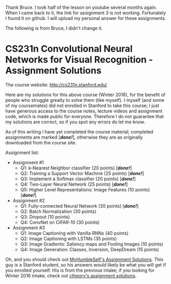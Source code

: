 Thank Bruce. I took half of the lesson on youtube several months again. When I came back to it, the link for assignment 3 is not working. Fortunately I found it on github. I will upload my personal answer for these assignments.

The following is from Bruce, I didn't change it.

CS231n Convolutional Neural Networks for Visual Recognition - Assignment Solutions
===============

The course website: http://cs231n.stanford.edu/

Here are my solutions for this above course (Winter 2016), for the benefit of people who struggle greatly to solve them (like myself). I myself (and some of my coursemates) did not enrolled in Stanford to take this course; I just have generous access to the course notes, lecture videos and assignment code, which is made public for everyone. Therefore I do not guarantee that my solutions are correct, so if you spot any errors do let me know.

As of this writing I have yet completed the course material; completed assignments are marked [***done!***], otherwise they are as originally downloaded from the course site.

Assignment list:

 * Assignment #1
 	* Q1: k-Nearest Neighbor classifier (20 points) [***done!***]
 	* Q2: Training a Support Vector Machine (25 points) [***done!***]
 	* Q3: Implement a Softmax classifier (20 points) [***done!***]
 	* Q4: Two-Layer Neural Network (25 points) [***done!***]
 	* Q5: Higher Level Representations: Image Features (10 points) [***done!***]
 * Assignment #2
 	* Q1: Fully-connected Neural Network (30 points) [***done!***]
 	* Q2: Batch Normalization (30 points)
 	* Q3: Dropout (10 points)
 	* Q4: ConvNet on CIFAR-10 (30 points)
 * Assignment #3
 	* Q1: Image Captioning with Vanilla RNNs (40 points)
 	* Q2: Image Captioning with LSTMs (35 points)
 	* Q3: Image Gradients: Saliency maps and Fooling Images (10 points)
 	* Q4: Image Generation: Classes, Inversion, DeepDream (15 points)

Oh, and you should check out [MyHumbleSelf's Assignment Solutions](https://github.com/MyHumbleSelf/cs231n). This guy is a Stanford student, so his answers would likely be what you will get if you enrolled yourself. His is from the previous intake; if you looking for Winter 2016 intake, check out [ctheory's assignment solutions](https://github.com/cthorey/CS231).
